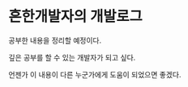 <h1>흔한개발자의 개발로그</h1>


공부한 내용을 정리할 예정이다.

깊은 공부를 할 수 있는 개발자가 되고 싶다.

언젠가 이 내용이 다른 누군가에게 도움이 되었으면 좋겠다.